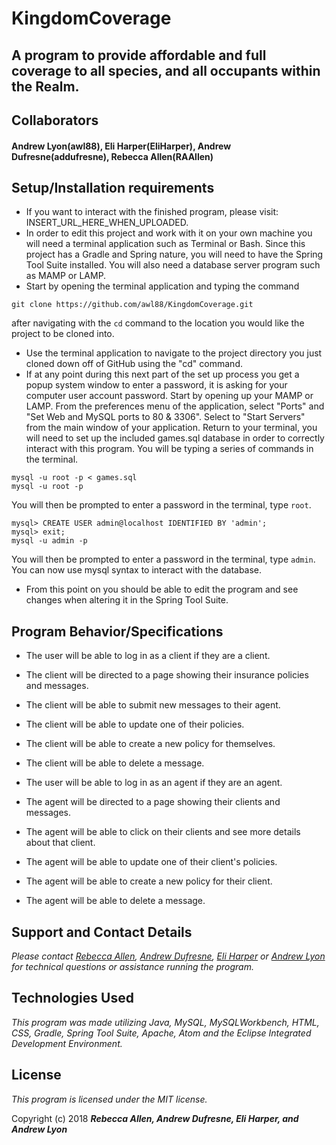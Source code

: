 # KingdomCoverage

## A program to provide affordable and full coverage to all species, and all occupants within the Realm.

## Collaborators
#### Andrew Lyon(awl88), Eli Harper(EliHarper), Andrew Dufresne(addufresne), Rebecca Allen(RAAllen)

## Setup/Installation requirements

* If you want to interact with the finished program, please visit: INSERT_URL_HERE_WHEN_UPLOADED.
* In order to edit this project and work with it on your own machine you will need a terminal application such as Terminal or Bash. Since this project has a Gradle and Spring nature, you will need to have the Spring Tool Suite installed. You will also need a database server program such as MAMP or LAMP.
* Start by opening the terminal application and typing the command
```
git clone https://github.com/awl88/KingdomCoverage.git
```
after navigating with the `cd` command to the location you would like the project to be cloned into.
* Use the terminal application to navigate to the project directory you just cloned down off of GitHub using the "cd" command.
* If at any point during this next part of the set up process you get a popup system window to enter a password, it is asking for your computer user account password. Start by opening up your MAMP or LAMP. From the preferences menu of the application, select "Ports" and "Set Web and MySQL ports to 80 & 3306". Select to "Start Servers" from the main window of your application. Return to your terminal, you will need to set up the included games.sql database in order to correctly interact with this program. You will be typing a series of commands in the terminal.
```
mysql -u root -p < games.sql
mysql -u root -p
```
You will then be prompted to enter a password in the terminal, type `root`.
```
mysql> CREATE USER admin@localhost IDENTIFIED BY 'admin';
mysql> exit;
mysql -u admin -p
```
You will then be prompted to enter a password in the terminal, type `admin`. You can now use mysql syntax to interact with the database.
* From this point on you should be able to edit the program and see changes when altering it in the Spring Tool Suite.


## Program Behavior/Specifications

* The user will be able to log in as a client if they are a client.
* The client will be directed to a page showing their insurance policies and messages.
* The client will be able to submit new messages to their agent.
* The client will be able to update one of their policies.
* The client will be able to create a new policy for themselves.
* The client will be able to delete a message.

* The user will be able to log in as an agent if they are an agent.
* The agent will be directed to a page showing their clients and messages.
* The agent will be able to click on their clients and see more details about that client.
* The agent will be able to update one of their client's policies.
* The agent will be able to create a new policy for their client.
* The agent will be able to delete a message.

## Support and Contact Details

_Please contact [Rebecca Allen](RebeccaZarsky@gmail.com), [Andrew Dufresne](), [Eli Harper]() or [Andrew Lyon]() for technical questions or assistance running the program._


## Technologies Used

_This program was made utilizing Java, MySQL, MySQLWorkbench, HTML, CSS, Gradle, Spring Tool Suite, Apache, Atom and the Eclipse Integrated Development Environment._

## License

_This program is licensed under the MIT license._

Copyright (c) 2018 **_Rebecca Allen, Andrew Dufresne, Eli Harper, and Andrew Lyon_**
